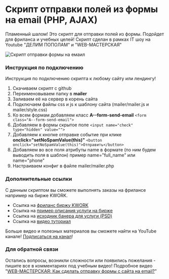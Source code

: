 # Скрипт отправки полей из формы на email (PHP, AJAX)
Пламенный шалом! Это скрипт для отправки полей из формы. Подойдет для фриланса и учебных целей!
Скрипт сделан в рамках IT шоу на Youtube "ДЕЛИМ ПОПОЛАМ" и "WEB-МАСТЕРСКАЯ"

![Скрипт отправки формы на емаил](https://delim-popolam.ru/uploads/web-workshop/04/kwork_mailer.jpg)

### Инструкция по подключению
Инструкция по подключению скрипта к любому сайту или лендингу!
1. Скачиваем скрипт с github
2. Переименовываем папку в **mailer**
3. Заливаем её на сервер в корень сайта
4. Подключаем файлы css и js к шаблону сайта (mailer/mailer.js и mailer/style.css)
5. Ко всем формам добавляем класс **A--form-send-email** ```<form class="A--form-send-email">```
6. Добавляем в формы скрытое поле ```<input name="check" type="hidden" value="">```
7. Добавляем к кнопке отправке событие при клике **onclick="setNoSpamValue(this)"** ```<button onclick="setNoSpamValue(this)">Отправить</button>```
8. Добавляем во все поля атрибуты name в формате (по ним будем выводить поля в шаблон) пример name="full_name" или name="phone"
9. Настраиваем конфиг в файле mailer/mailer.php

### Дополнительные ссылки
С данным скриптом вы сможете выполнять заказы на фрилансе например на бирже KWORK.

- Ссылка на [фриланс биржу KWORK]
- Ссылка на [пример описания услуги на бирже]
- Ссылка на [исходник банера для услуги (PSD)]
- Ссылка на [видео туториал]

Больше видео и полезных материалов вы сможете найти на YouTube канале! [Подписаться на канал]!

### Для обратной связи
Остались вопросы, возникли сложности или появились пожелания - пишите все в комментариях под учебным видео!
Подробное видео "[WEB-МАСТЕРСКАЯ: Как сделать отправку формы с сайта на email?]"


[Подписаться на канал]: <https://www.youtube.com/channel/UCZz0APRoLt4gt96iodDQ25g/?sub_confirmation=1>
[фриланс биржу KWORK]: <https://kwork.ru/?ref=5340350>
[видео туториал]: <https://www.youtube.com/watch?v=sH9Ey7Yddjs&t>
[исходник банера для услуги (PSD)]: <https://delim-popolam.ru/uploads/web-workshop/04/kwork_mailer.psd>
[пример описания услуги на бирже]: <https://github.com/tatarenko-dev/wm_mailer/wiki/%D0%9E%D0%BF%D0%B8%D1%81%D0%B0%D0%BD%D0%B8%D0%B5-%D0%B4%D0%BB%D1%8F-%D1%84%D1%80%D0%B8%D0%BB%D0%B0%D0%BD%D1%81-%D0%B1%D0%B8%D1%80%D0%B6%D0%B8-kwork>
[WEB-МАСТЕРСКАЯ: Как сделать отправку формы с сайта на email?]: <https://www.youtube.com/watch?v=sH9Ey7Yddjs&t>
